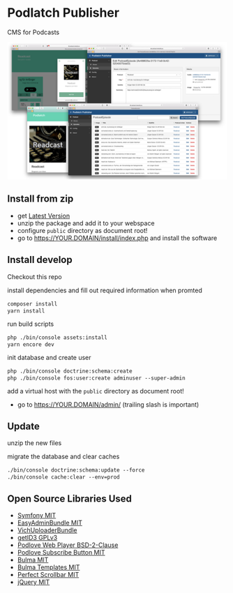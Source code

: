 # Podlatch Publisher

CMS for Podcasts

![Podlatch Screenshots](https://raw.githubusercontent.com/Podlatch/Podlatch-Publisher/master/docs/podlatch.png)

##

## Install from zip

* get [Latest Version](https://github.com/Podlatch/Podlatch-Publisher/releases/download/0.8.2/podlatch.zip)
* unzip the package and add it to your webspace
* configure `public` directory as document root!
 * go to https://YOUR.DOMAIN/install/index.php and install the software

## Install develop

Checkout this repo

install dependencies and fill out required information when promted
```
composer install
yarn install
```

run build scripts
```
php ./bin/console assets:install
yarn encore dev
```
init database and create user
```
php ./bin/console doctrine:schema:create
php ./bin/console fos:user:create adminuser --super-admin
```
add a virtual host with the `public` directory as document root!


 * go to https://YOUR.DOMAIN/admin/ (trailing slash is important)


## Update

unzip the new files

migrate the database and clear caches
```
./bin/console doctrine:schema:update --force
./bin/console cache:clear --env=prod
```

## Open Source Libraries Used

* [Symfony MIT](https://github.com/symfony/symfony)
* [EasyAdminBundle MIT](https://github.com/EasyCorp/EasyAdminBundle) 
* [VichUploaderBundle](https://github.com/dustin10/VichUploaderBundle)
* [getID3 GPLv3](https://github.com/JamesHeinrich/getID3)
* [Podlove Web Player BSD-2-Clause](https://github.com/podlove/podlove-web-player)
* [Podlove Subscribe Button MIT](https://github.com/podlove/podlove-subscribe-button)
* [Bulma MIT](https://github.com/jgthms/bulma)
* [Bulma Templates MIT](https://github.com/dansup/bulma-templates)
* [Perfect Scrollbar MIT](https://github.com/utatti/perfect-scrollbar)
* [jQuery MIT](https://github.com/jquery/jquery)
